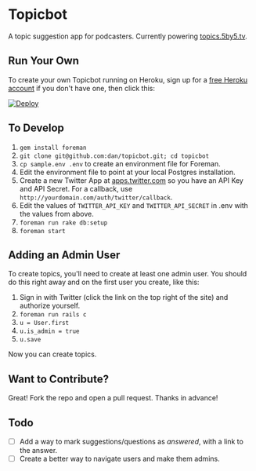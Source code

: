 # Topicbot

A topic suggestion app for podcasters. Currently powering [topics.5by5.tv](http://topics.5by5.tv/).

## Run Your Own

To create your own Topicbot running on Heroku, sign up for a [free Heroku account](https://signup.heroku.com/www-header) if you don't have one, then click this:

[![Deploy](https://www.herokucdn.com/deploy/button.png)](https://heroku.com/deploy)

## To Develop

1. `gem install foreman`
2. `git clone git@github.com:dan/topicbot.git; cd topicbot`
3. `cp sample.env .env` to create an environment file for Foreman.
4. Edit the environment file to point at your local Postgres installation.
5. Create a new Twitter App at [apps.twitter.com](https://apps.twitter.com/) so you have an API Key and API Secret. For a callback, use `http://yourdomain.com/auth/twitter/callback`.
6. Edit the values of `TWITTER_API_KEY` and `TWITTER_API_SECRET` in .env with the values from above.
7. `foreman run rake db:setup`
8. `foreman start`

## Adding an Admin User

To create topics, you'll need to create at least one admin user. You should do this right away and on the first user you create, like this:

1. Sign in with Twitter (click the link on the top right of the site) and authorize yourself.
2. `foreman run rails c`
3. `u = User.first`
4. `u.is_admin = true`
5. `u.save`

Now you can create topics.

## Want to Contribute?

Great! Fork the repo and open a pull request. Thanks in advance!

## Todo

- [ ] Add a way to mark suggestions/questions as *answered*, with a link to the answer.
- [ ] Create a better way to navigate users and make them admins.
